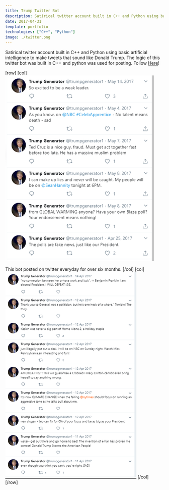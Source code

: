 ```yaml
---
title: Trump Twitter Bot
description: Satirical twitter account built in C++ and Python using basic artificial intelligence to make tweets that sound like Donald Trump. 
date: 2017-04-31
template: portfolio
technologies: ["C++", "Python"] 
image: ./twitter.png
---
```

Satirical twitter account built in C++ and Python using basic artificial intelligence to make tweets that sound like Donald Trump. The logic of this twitter bot was built in C++ and python was used for posting. Follow [Here](https://twitter.com/trumpgenerator1)!

[row]
[col]
![image](./tweets2.PNG)

This bot posted on twitter everyday for over six months.
[/col]
[col]
![image](./tweets.png)
[/col]  
[/row]
